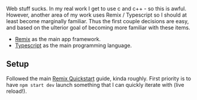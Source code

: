 Web stuff sucks.
In my real work I get to use c and c++ - so this is awful.
However, another area of my work uses Remix / Typescript so I should at least become marginally familiar.
Thus the first couple decisions are easy, and based on the ulterior goal of becoming more familiar with these items.

- [Remix](https://remix.run/) as the main app framework.
- [Typescript](https://www.typescriptlang.org/) as the main programming language.


## Setup
Followed the main [Remix Quickstart](https://remix.run/docs/en/main/start/quickstart) guide, kinda roughly.
First priority is to have `npm start dev` launch something that I can quickly iterate with (live reload!).
